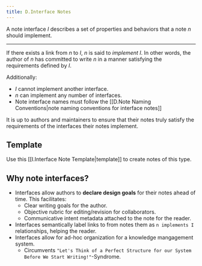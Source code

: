 ```yaml
---
title: D.Interface Notes
---
```


A note interface $I$ describes a set of properties and behaviors that a note $n$ should implement. 

---

If there exists a link from $n$ to $I$, $n$ is said to *implement* $I$. In other words, the author of $n$ has committed to write $n$ in a manner satisfying the requirements defined by $I$. 

Additionally:
- $I$ cannot implement another interface.
- $n$ can implement any number of interfaces.
- Note interface names must follow the [[D.Note Naming Conventions|note naming conventions for interface notes]]

It is up to authors and maintainers to ensure that their notes truly satisfy the requirements of the interfaces their notes implement.

## Template

Use this [[I.Interface Note Template|template]] to create notes of this type.

## Why note interfaces?

- Interfaces allow authors to **declare design goals** for their notes ahead of time. This facilitates:
	-	Clear writing goals for the author.
	-	Objective rubric for editing/revision for collaborators.
	-	Communicative intent metadata attached to the note for the reader.
-	Interfaces semantically label links to from notes them as `n implements I` relationships, helping the reader.
-	Interfaces allow for ad-hoc organization for a knowledge mangagement system. 
	-	Circumvents `"Let's Think of a Perfect Structure for our System Before We Start Writing!"`-Syndrome.
